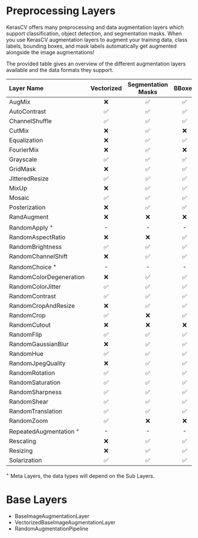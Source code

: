 # Preprocessing Layers

KerasCV offers many preprocessing and data augmentation layers which support classification, object detection, and segmentation masks. When you use KerasCV augmentation layers to augment your training data, class labels, bounding boxes, and mask labels automatically get augmented alongside the image augmentations!

The provided table gives an overview of the different augmentation layers available and the data formats they support.

| Layer Name | Vectorized | Segmentation Masks | BBoxes | Class Labels |
| :-- | :--: | :--: | :--: | :--: |
| AugMix | ❌ | ✅ | ✅ | ✅ |
| AutoContrast | ✅ | ✅ | ✅ | ✅ |
| ChannelShuffle | ✅ | ✅ | ✅ | ✅ |
| CutMix | ❌ | ✅ | ❌ | ✅ |
| Equalization | ❌ | ✅ | ✅ | ✅ |
| FourierMix | ❌ | ✅ | ❌ | ✅ |
| Grayscale | ✅ | ✅ | ✅ | ✅ |
| GridMask | ❌ | ✅ | ✅ | ✅ |
| JitteredResize | ✅ | ✅ | ✅ | ✅ |
| MixUp | ❌ | ✅ | ✅ | ✅ |
| Mosaic | ✅ | ✅ | ✅ | ✅ |
| Posterization | ❌ | ✅ | ✅ | ✅ |
| RandAugment | ❌ | ❌ | ❌ | ❌ |
| RandomApply <sup>+</sup> | - | - | - | - |
| RandomAspectRatio | ❌ | ❌ | ✅ | ✅ |
| RandomBrightness | ✅| ✅ | ✅ | ✅ |
| RandomChannelShift | ❌| ✅ | ✅ | ✅ |
| RandomChoice <sup>+</sup> | - | - | - | - |
| RandomColorDegeneration | ❌ | ✅ | ✅ | ✅ |
| RandomColorJitter | ✅ | ✅ | ✅ | ✅ |
| RandomContrast | ✅ | ✅ | ✅ | ✅ |
| RandomCropAndResize | ❌ | ✅ | ✅ | ❌ |
| RandomCrop | ✅ | ❌ | ✅ | ✅ |
| RandomCutout | ❌ | ❌ | ❌ | ✅ |
| RandomFlip | ✅ | ✅ | ✅ | ✅ |
| RandomGaussianBlur | ❌ | ✅ | ✅ | ✅ |
| RandomHue | ✅ | ✅ | ✅ | ✅ |
| RandomJpegQuality | ❌ | ✅ | ✅ | ✅ |
| RandomRotation | ✅ | ✅ | ✅ | ✅ |
| RandomSaturation | ✅ | ✅ | ✅ | ✅ |
| RandomSharpness | ✅ | ✅ | ✅ | ✅ |
| RandomShear | ✅ | ✅ | ✅ | ✅ |
| RandomTranslation | ✅ | ✅ | ✅ | ✅ |
| RandomZoom | ✅ | ❌ | ❌ | ✅ |
| RepeatedAugmentation <sup>+</sup> | - | - | - | - |
| Rescaling | ❌ | ✅ | ✅ | ✅ |
| Resizing | ❌ | ✅ | ✅ | ❌ |
| Solarization | ✅ | ✅ | ✅ | ✅ |

<sup>+</sup> Meta Layers, the data types will depend on the Sub Layers.

# Base Layers

- BaseImageAugmentationLayer
- VectorizedBaseImageAugmentationLayer
- RandomAugmentationPipeline